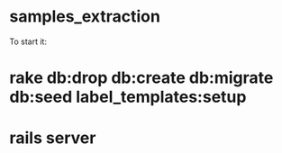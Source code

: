 # samples_extraction

To start it:
# rake db:drop db:create db:migrate db:seed label_templates:setup
# rails server
